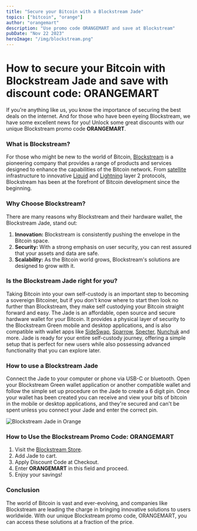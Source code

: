 ```yaml
---
title: "Secure your Bitcoin with a Blockstream Jade"
topics: ["bitcoin", "orange"]
author: "orangemart"
description: "Use promo code ORANGEMART and save at Blockstream"
pubDate: "Nov 22 2023"
heroImage: "/img/blockstream.png"
---
```


# **How to secure your Bitcoin with Blockstream Jade and save with discount code: ORANGEMART**

If you're anything like us, you know the importance of securing the best deals on the internet. And for those who have been eyeing Blockstream, we have some excellent news for you! Unlock some great discounts with our unique Blockstream promo code **ORANGEMART**. 

### **What is Blockstream?**

For those who might be new to the world of Bitcoin, [Blockstream](https://blockstream.com/) is a pioneering company that provides a range of products and services designed to enhance the capabilities of the Bitcoin network. From [satellite](https://blockstream.com/satellite/) infrastructure to innovative [Liquid](https://blockstream.com/liquid/) and [Lightning](https://blockstream.com/lightning/) layer 2 protocols, Blockstream has been at the forefront of Bitcoin development since the beginning.

### **Why Choose Blockstream?**

There are many reasons why Blockstream and their hardware wallet, the Blockstream Jade, stand out:

1. **Innovation:** Blockstream is consistently pushing the envelope in the Bitcoin space.
2. **Security:** With a strong emphasis on user security, you can rest assured that your assets and data are safe.
3. **Scalability:** As the Bitcoin world grows, Blockstream's solutions are designed to grow with it.

### **Is the Blockstream Jade right for you?**

Taking Bitcoin into your own self-custody is an important step to becoming a sovereign Bitcoiner, but if you don't know where to start then look no further than Blockstream, they make self custodying your Bitcoin straight forward and easy. The Jade is an affordable, open source and secure hardware wallet for your Bitcoin. It provides a physical layer of security to the Blockstream Green mobile and desktop applications, and is also compatible with wallet apps like [SideSwap](https://sideswap.io/), [Sparrow](https://sparrowwallet.com/), [Specter](https://specter.solutions/), [Nunchuk](https://nunchuk.io/) and more. Jade is ready for your entire self-custody journey, offering a simple setup that is perfect for new users while also possessing advanced functionality that you can explore later. 

### **How to use a Blockstream Jade**

Connect the Jade to your computer or phone via USB-C or bluetooth. Open your Blockstream Green wallet application or another compatible wallet and follow the simple set up procedure on the Jade to create a 6 digit pin. Once your wallet has been created you can receive and view your bits of bitcoin in the mobile or desktop applications, and they're secured and can't be spent unless you connect your Jade and enter the correct pin.

![Blockstream Jade in Orange](https://i.postimg.cc/kgn6FPtS/orangejade.png)

### **How to Use the Blockstream Promo Code: ORANGEMART**

1. Visit the [Blockstream Store](https://store.blockstream.com/?bg_ref=aymRWz6bud
).
2. Add Jade to cart.
3. Apply Discount Code at Checkout.
4. Enter **ORANGEMART** in this field and proceed.
5. Enjoy your savings!

### **Conclusion**

The world of Bitcoin is vast and ever-evolving, and companies like Blockstream are leading the charge in bringing innovative solutions to users worldwide. With our unique Blockstream promo code, ORANGEMART, you can access these solutions at a fraction of the price. 

